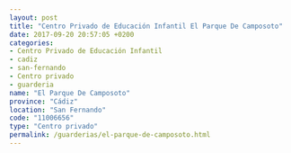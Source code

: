 ```yaml
---
layout: post
title: "Centro Privado de Educación Infantil El Parque De Camposoto"
date: 2017-09-20 20:57:05 +0200
categories:
- Centro Privado de Educación Infantil
- cadiz
- san-fernando
- Centro privado
- guarderia
name: "El Parque De Camposoto"
province: "Cádiz"
location: "San Fernando"
code: "11006656"
type: "Centro privado"
permalink: /guarderias/el-parque-de-camposoto.html
---
```

